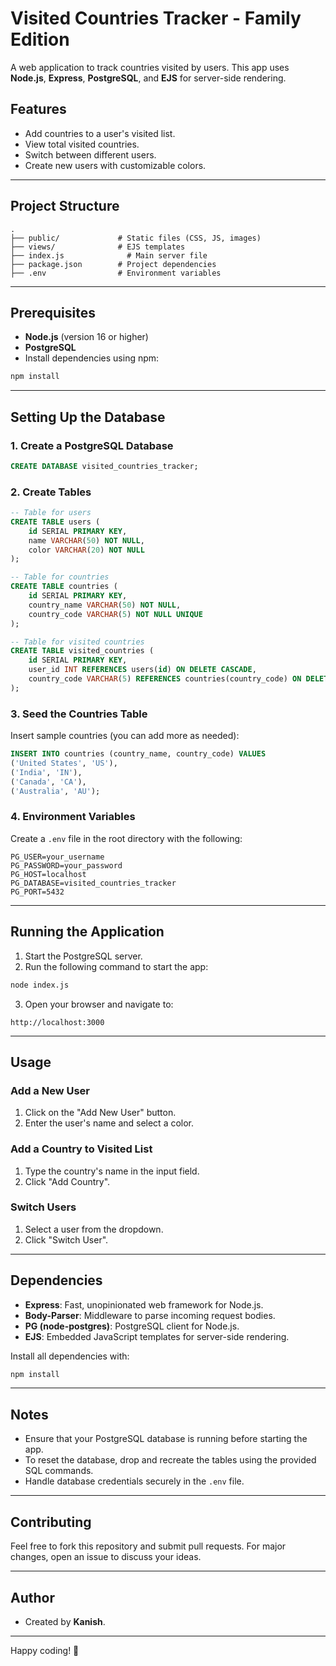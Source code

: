 # Visited Countries Tracker - Family Edition

A web application to track countries visited by users. This app uses **Node.js**, **Express**, **PostgreSQL**, and **EJS** for server-side rendering.

## Features
- Add countries to a user's visited list.
- View total visited countries.
- Switch between different users.
- Create new users with customizable colors.

---

## Project Structure

```
.
├── public/             # Static files (CSS, JS, images)
├── views/              # EJS templates
├── index.js              # Main server file
├── package.json        # Project dependencies
├── .env                # Environment variables
```

---

## Prerequisites
- **Node.js** (version 16 or higher)
- **PostgreSQL**
- Install dependencies using npm:

```bash
npm install
```

---

## Setting Up the Database

### 1. Create a PostgreSQL Database
```sql
CREATE DATABASE visited_countries_tracker;
```

### 2. Create Tables

```sql
-- Table for users
CREATE TABLE users (
    id SERIAL PRIMARY KEY,
    name VARCHAR(50) NOT NULL,
    color VARCHAR(20) NOT NULL
);

-- Table for countries
CREATE TABLE countries (
    id SERIAL PRIMARY KEY,
    country_name VARCHAR(50) NOT NULL,
    country_code VARCHAR(5) NOT NULL UNIQUE
);

-- Table for visited countries
CREATE TABLE visited_countries (
    id SERIAL PRIMARY KEY,
    user_id INT REFERENCES users(id) ON DELETE CASCADE,
    country_code VARCHAR(5) REFERENCES countries(country_code) ON DELETE CASCADE
);
```

### 3. Seed the Countries Table

Insert sample countries (you can add more as needed):

```sql
INSERT INTO countries (country_name, country_code) VALUES
('United States', 'US'),
('India', 'IN'),
('Canada', 'CA'),
('Australia', 'AU');
```

### 4. Environment Variables

Create a `.env` file in the root directory with the following:

```
PG_USER=your_username
PG_PASSWORD=your_password
PG_HOST=localhost
PG_DATABASE=visited_countries_tracker
PG_PORT=5432
```

---

## Running the Application

1. Start the PostgreSQL server.
2. Run the following command to start the app:

```bash
node index.js
```

3. Open your browser and navigate to:

```
http://localhost:3000
```

---

## Usage

### Add a New User
1. Click on the "Add New User" button.
2. Enter the user's name and select a color.

### Add a Country to Visited List
1. Type the country's name in the input field.
2. Click "Add Country".

### Switch Users
1. Select a user from the dropdown.
2. Click "Switch User".

---

## Dependencies

- **Express**: Fast, unopinionated web framework for Node.js.
- **Body-Parser**: Middleware to parse incoming request bodies.
- **PG (node-postgres)**: PostgreSQL client for Node.js.
- **EJS**: Embedded JavaScript templates for server-side rendering.

Install all dependencies with:

```bash
npm install
```

---

## Notes

- Ensure that your PostgreSQL database is running before starting the app.
- To reset the database, drop and recreate the tables using the provided SQL commands.
- Handle database credentials securely in the `.env` file.

---

## Contributing
Feel free to fork this repository and submit pull requests. For major changes, open an issue to discuss your ideas.

---

## Author
- Created by **Kanish**.

---

Happy coding! 🎉
